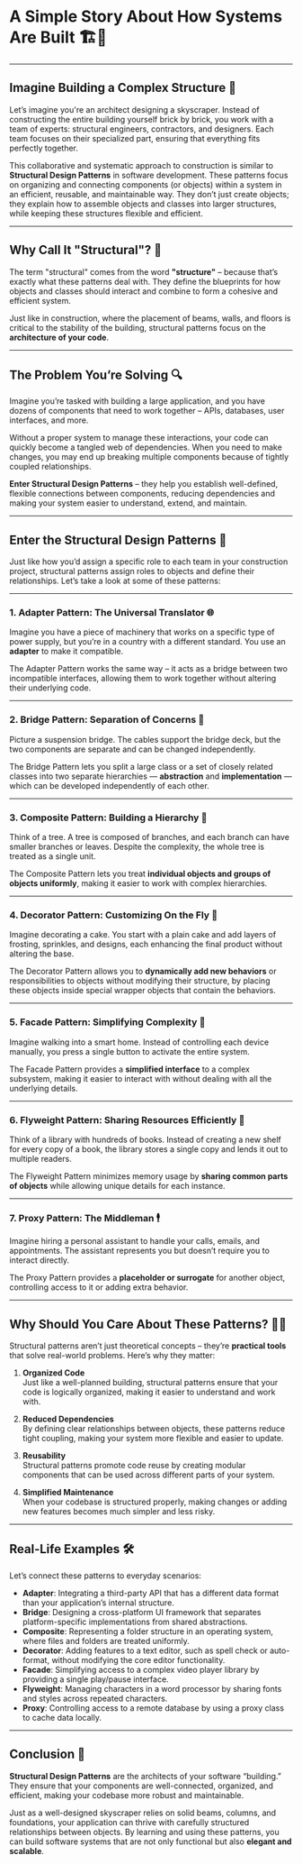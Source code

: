 # A Simple Story About How Systems Are Built 🏗️🔧

---

## Imagine Building a Complex Structure 🏢

Let’s imagine you're an architect designing a skyscraper. Instead of constructing the entire building yourself brick by brick, you work with a team of experts: structural engineers, contractors, and designers. Each team focuses on their specialized part, ensuring that everything fits perfectly together.

This collaborative and systematic approach to construction is similar to **Structural Design Patterns** in software development. These patterns focus on organizing and connecting components (or objects) within a system in an efficient, reusable, and maintainable way. They don’t just create objects; they explain how to assemble objects and classes into larger structures, while keeping these structures flexible and efficient.

---

## Why Call It "Structural"? 🧐

The term "structural" comes from the word **"structure"** – because that’s exactly what these patterns deal with. They define the blueprints for how objects and classes should interact and combine to form a cohesive and efficient system.

Just like in construction, where the placement of beams, walls, and floors is critical to the stability of the building, structural patterns focus on the **architecture of your code**.

---

## The Problem You’re Solving 🔍

Imagine you’re tasked with building a large application, and you have dozens of components that need to work together – APIs, databases, user interfaces, and more.

Without a proper system to manage these interactions, your code can quickly become a tangled web of dependencies. When you need to make changes, you may end up breaking multiple components because of tightly coupled relationships.

**Enter Structural Design Patterns** – they help you establish well-defined, flexible connections between components, reducing dependencies and making your system easier to understand, extend, and maintain.

---

## Enter the Structural Design Patterns 🎨

Just like how you’d assign a specific role to each team in your construction project, structural patterns assign roles to objects and define their relationships. Let’s take a look at some of these patterns:

---

### 1. Adapter Pattern: The Universal Translator 🌐

Imagine you have a piece of machinery that works on a specific type of power supply, but you’re in a country with a different standard. You use an **adapter** to make it compatible.

The Adapter Pattern works the same way – it acts as a bridge between two incompatible interfaces, allowing them to work together without altering their underlying code.

---

### 2. Bridge Pattern: Separation of Concerns 🌉

Picture a suspension bridge. The cables support the bridge deck, but the two components are separate and can be changed independently.

The Bridge Pattern lets you split a large class or a set of closely related classes into two separate hierarchies — **abstraction** and **implementation** — which can be developed independently of each other.

---

### 3. Composite Pattern: Building a Hierarchy 🌳

Think of a tree. A tree is composed of branches, and each branch can have smaller branches or leaves. Despite the complexity, the whole tree is treated as a single unit.

The Composite Pattern lets you treat **individual objects and groups of objects uniformly**, making it easier to work with complex hierarchies.

---

### 4. Decorator Pattern: Customizing On the Fly 🎨

Imagine decorating a cake. You start with a plain cake and add layers of frosting, sprinkles, and designs, each enhancing the final product without altering the base.

The Decorator Pattern allows you to **dynamically add new behaviors** or responsibilities to objects without modifying their structure, by placing these objects inside special wrapper objects that contain the behaviors.

---

### 5. Facade Pattern: Simplifying Complexity 🚪

Imagine walking into a smart home. Instead of controlling each device manually, you press a single button to activate the entire system.

The Facade Pattern provides a **simplified interface** to a complex subsystem, making it easier to interact with without dealing with all the underlying details.

---

### 6. Flyweight Pattern: Sharing Resources Efficiently 💾

Think of a library with hundreds of books. Instead of creating a new shelf for every copy of a book, the library stores a single copy and lends it out to multiple readers.

The Flyweight Pattern minimizes memory usage by **sharing common parts of objects** while allowing unique details for each instance.

---

### 7. Proxy Pattern: The Middleman 🕴️

Imagine hiring a personal assistant to handle your calls, emails, and appointments. The assistant represents you but doesn’t require you to interact directly.

The Proxy Pattern provides a **placeholder or surrogate** for another object, controlling access to it or adding extra behavior.

---

## Why Should You Care About These Patterns? 🤷‍♂️

Structural patterns aren’t just theoretical concepts – they’re **practical tools** that solve real-world problems. Here’s why they matter:

1. **Organized Code**  
   Just like a well-planned building, structural patterns ensure that your code is logically organized, making it easier to understand and work with.

2. **Reduced Dependencies**  
   By defining clear relationships between objects, these patterns reduce tight coupling, making your system more flexible and easier to update.

3. **Reusability**  
   Structural patterns promote code reuse by creating modular components that can be used across different parts of your system.

4. **Simplified Maintenance**  
   When your codebase is structured properly, making changes or adding new features becomes much simpler and less risky.

---

## Real-Life Examples 🛠️

Let’s connect these patterns to everyday scenarios:

- **Adapter**: Integrating a third-party API that has a different data format than your application’s internal structure.
- **Bridge**: Designing a cross-platform UI framework that separates platform-specific implementations from shared abstractions.
- **Composite**: Representing a folder structure in an operating system, where files and folders are treated uniformly.
- **Decorator**: Adding features to a text editor, such as spell check or auto-format, without modifying the core editor functionality.
- **Facade**: Simplifying access to a complex video player library by providing a single play/pause interface.
- **Flyweight**: Managing characters in a word processor by sharing fonts and styles across repeated characters.
- **Proxy**: Controlling access to a remote database by using a proxy class to cache data locally.

---

## Conclusion 🌟

**Structural Design Patterns** are the architects of your software “building.” They ensure that your components are well-connected, organized, and efficient, making your codebase more robust and maintainable.

Just as a well-designed skyscraper relies on solid beams, columns, and foundations, your application can thrive with carefully structured relationships between objects. By learning and using these patterns, you can build software systems that are not only functional but also **elegant and scalable**.
